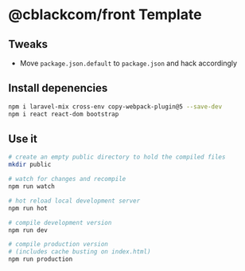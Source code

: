 # @cblackcom/front Template

## Tweaks
* Move `package.json.default` to `package.json` and hack accordingly

## Install depenencies
```bash
npm i laravel-mix cross-env copy-webpack-plugin@5 --save-dev
npm i react react-dom bootstrap
```

## Use it

```bash
# create an empty public directory to hold the compiled files
mkdir public

# watch for changes and recompile
npm run watch

# hot reload local development server
npm run hot

# compile development version
npm run dev

# compile production version
# (includes cache busting on index.html)
npm run production
```
